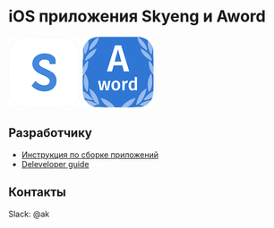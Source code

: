 # iOS приложения Skyeng и Aword
[![Skyeng](docs/img/skyeng_logo_small.png)](https://itunes.apple.com/ru/app/words-naucnyj-trenazer-anglijskih/id1065290732) [![Aword](docs/img/aword_logo_small.png)](https://itunes.apple.com/ru/app/%D0%B0%D0%BD%D0%B3%D0%BB%D0%B8%D0%B9%D1%81%D0%BA%D0%B8%D0%B9-%D1%8F%D0%B7%D1%8B%D0%BA-%D1%83%D1%87%D0%B8%D0%BC-%D1%81%D0%BB%D0%BE%D0%B2%D0%B0/id1112765220)

## Разработчику
* [Инструкция по сборке приложений](docs/build_instructions.md)
* [Deleveloper guide](docs/README.md)

## Контакты
Slack: @ak
